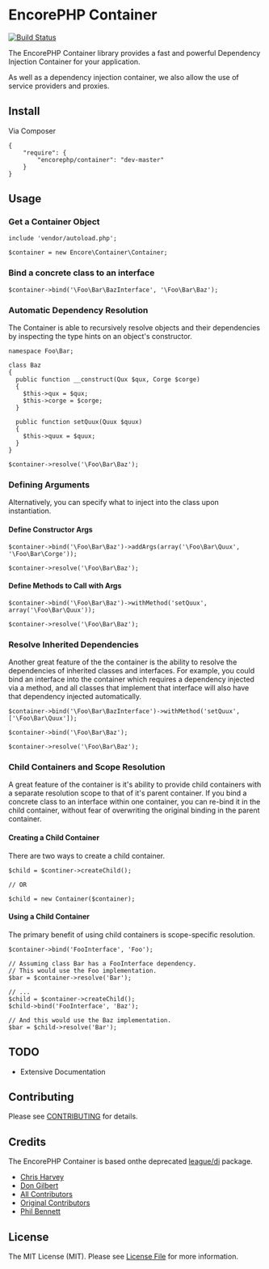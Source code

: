 # EncorePHP Container
[![Build Status](https://travis-ci.org/encorephp/container.png?branch=master)](https://travis-ci.org/encorephp/container)

The EncorePHP Container library provides a fast and powerful Dependency Injection Container for your application.

As well as a dependency injection container, we also allow the use of service providers
and proxies.

## Install

Via Composer

    {
        "require": {
            "encorephp/container": "dev-master"
        }
    }


## Usage

### Get a Container Object

    include 'vendor/autoload.php';

    $container = new Encore\Container\Container;

### Bind a concrete class to an interface

    $container->bind('\Foo\Bar\BazInterface', '\Foo\Bar\Baz');

### Automatic Dependency Resolution

The Container is able to recursively resolve objects and their dependencies by inspecting the type hints on an object's constructor.

    namespace Foo\Bar;

    class Baz
    {
      public function __construct(Qux $qux, Corge $corge)
      {
        $this->qux = $qux;
        $this->corge = $corge;
      }

      public function setQuux(Quux $quux)
      {
        $this->quux = $quux;
      }
    }

    $container->resolve('\Foo\Bar\Baz');

### Defining Arguments

Alternatively, you can specify what to inject into the class upon instantiation.

#### Define Constructor Args

    $container->bind('\Foo\Bar\Baz')->addArgs(array('\Foo\Bar\Quux', '\Foo\Bar\Corge'));

    $container->resolve('\Foo\Bar\Baz');

#### Define Methods to Call with Args

    $container->bind('\Foo\Bar\Baz')->withMethod('setQuux', array('\Foo\Bar\Quux'));

    $container->resolve('\Foo\Bar\Baz');

### Resolve Inherited Dependencies

Another great feature of the the container is the ability to resolve the dependencies
of inherited classes and interfaces. For example, you could bind an interface into the
container which requires a dependency injected via a method, and all classes that implement
that interface will also have that dependency injected automatically.

    $container->bind('\Foo\Bar\BazInterface')->withMethod('setQuux', ['\Foo\Bar\Quux']);

    $container->bind('\Foo\Bar\Baz');

    $container->resolve('\Foo\Bar\Baz');

### Child Containers and Scope Resolution

A great feature of the container is it's ability to provide child containers with a separate resolution scope to that of it's parent container. If you bind a concrete class to an interface within one container, you can re-bind it in the child container, without fear of overwriting the original binding in the parent container.

#### Creating a Child Container

There are two ways to create a child container.

    $child = $continer->createChild();

    // OR

    $child = new Container($container);

#### Using a Child Container

The primary benefit of using child containers is scope-specific resolution.

    $container->bind('FooInterface', 'Foo');

    // Assuming class Bar has a FooInterface dependency.
    // This would use the Foo implementation.
    $bar = $container->resolve('Bar');

    // ...
    $child = $container->createChild();
    $child->bind('FooInterface', 'Baz');

    // And this would use the Baz implementation.
    $bar = $child->resolve('Bar');


## TODO

- Extensive Documentation


## Contributing

Please see [CONTRIBUTING](https://github.com/encorephp/container/blob/master/CONTRIBUTING.md) for details.


## Credits

The EncorePHP Container is based onthe deprecated [league/di](https:/github.com/thephpleague/di)
package.

- [Chris Harvey](https://github.com/chrisnharvey)
- [Don Gilbert](https://github.com/dongilbert)
- [All Contributors](https://github.com/encorephp/container/contributors)
- [Original Contributors](https://github.com/thephpleague/di/contributors)
- [Phil Bennett](https://twitter.com/philipobenito)


## License

The MIT License (MIT). Please see [License File](https://github.com/encorephp/container/blob/master/LICENSE) for more information.
